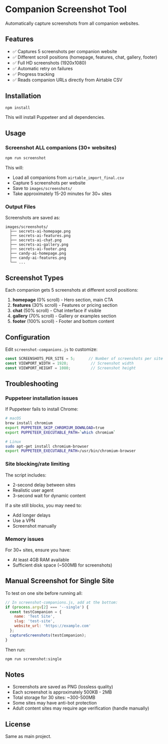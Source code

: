 # Companion Screenshot Tool

Automatically capture screenshots from all companion websites.

## Features

- ✅ Captures 5 screenshots per companion website
- ✅ Different scroll positions (homepage, features, chat, gallery, footer)
- ✅ Full HD screenshots (1920x1080)
- ✅ Automatic retry on failures
- ✅ Progress tracking
- ✅ Reads companion URLs directly from Airtable CSV

## Installation

```bash
npm install
```

This will install Puppeteer and all dependencies.

## Usage

### Screenshot ALL companions (30+ websites)

```bash
npm run screenshot
```

This will:
- Load all companions from `airtable_import_final.csv`
- Capture 5 screenshots per website
- Save to `images/screenshots/`
- Take approximately 15-20 minutes for 30+ sites

### Output Files

Screenshots are saved as:
```
images/screenshots/
  ├── secrets-ai-homepage.png
  ├── secrets-ai-features.png
  ├── secrets-ai-chat.png
  ├── secrets-ai-gallery.png
  ├── secrets-ai-footer.png
  ├── candy-ai-homepage.png
  ├── candy-ai-features.png
  └── ...
```

## Screenshot Types

Each companion gets 5 screenshots at different scroll positions:

1. **homepage** (0% scroll) - Hero section, main CTA
2. **features** (30% scroll) - Features or pricing section
3. **chat** (50% scroll) - Chat interface if visible
4. **gallery** (70% scroll) - Gallery or examples section
5. **footer** (100% scroll) - Footer and bottom content

## Configuration

Edit `screenshot-companions.js` to customize:

```javascript
const SCREENSHOTS_PER_SITE = 5;      // Number of screenshots per site
const VIEWPORT_WIDTH = 1920;          // Screenshot width
const VIEWPORT_HEIGHT = 1080;         // Screenshot height
```

## Troubleshooting

### Puppeteer installation issues

If Puppeteer fails to install Chrome:

```bash
# macOS
brew install chromium
export PUPPETEER_SKIP_CHROMIUM_DOWNLOAD=true
export PUPPETEER_EXECUTABLE_PATH=`which chromium`

# Linux
sudo apt-get install chromium-browser
export PUPPETEER_EXECUTABLE_PATH=/usr/bin/chromium-browser
```

### Site blocking/rate limiting

The script includes:
- 2-second delay between sites
- Realistic user agent
- 3-second wait for dynamic content

If a site still blocks, you may need to:
- Add longer delays
- Use a VPN
- Screenshot manually

### Memory issues

For 30+ sites, ensure you have:
- At least 4GB RAM available
- Sufficient disk space (~500MB for screenshots)

## Manual Screenshot for Single Site

To test on one site before running all:

```javascript
// In screenshot-companions.js, add at the bottom:
if (process.argv[2] === '--single') {
  const testCompanion = {
    name: 'Test Site',
    slug: 'test-site',
    website_url: 'https://example.com'
  };
  captureScreenshots(testCompanion);
}
```

Then run:
```bash
npm run screenshot:single
```

## Notes

- Screenshots are saved as PNG (lossless quality)
- Each screenshot is approximately 500KB - 2MB
- Total storage for 30 sites: ~300-500MB
- Some sites may have anti-bot protection
- Adult content sites may require age verification (handle manually)

## License

Same as main project.
